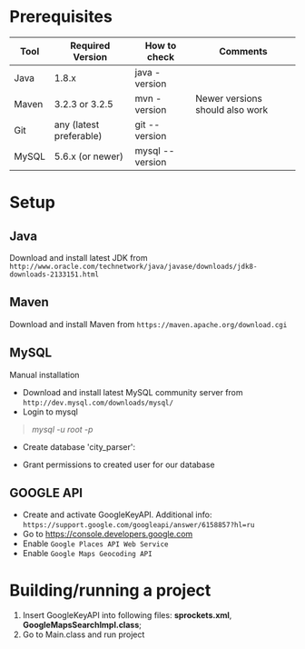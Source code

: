 Prerequisites
==============
| **Tool** | **Required Version** | **How to check**  | **Comments** |
| --- | --- | --- | --- |
| Java | 1.8.x | java -version | |
| Maven | 3.2.3 or 3.2.5 | mvn -version | Newer versions should also work |
| Git | any (latest preferable) | git --version | |
| MySQL | 5.6.x (or newer) | mysql --version | |

Setup
======

Java
----------
Download and install latest JDK from `http://www.oracle.com/technetwork/java/javase/downloads/jdk8-downloads-2133151.html`

Maven
----------
Download and install Maven from `https://maven.apache.org/download.cgi`

MySQL
-----------
Manual installation

  * Download and install latest MySQL community server from `http://dev.mysql.com/downloads/mysql/`
  * Login to mysql
  
  > *mysql -u root -p*
  
  * Create database 'city_parser': 

  * Grant permissions to created user for our database 
  
GOOGLE API
-----------
 * Create and activate GoogleKeyAPI. Additional info: `https://support.google.com/googleapi/answer/6158857?hl=ru`
 * Go to https://console.developers.google.com
 * Enable `Google Places API Web Service`
 * Enable `Google Maps Geocoding API`
  
Building/running a project
=================
1. Insert GoogleKeyAPI into following files: **sprockets.xml**, **GoogleMapsSearchImpl.class**;
2. Go to Main.class and run project